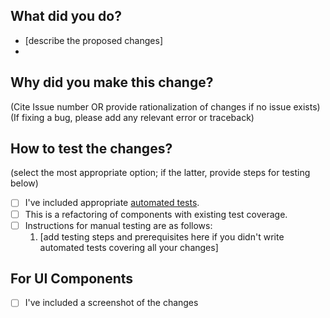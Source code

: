 ## What did you do? 
- [describe the proposed changes]
- 


## Why did you make this change?
(Cite Issue number OR provide rationalization of changes if no issue exists)
(If fixing a bug, please add any relevant error or traceback)


## How to test the changes? 
(select the most appropriate option; if the latter, provide steps for testing below)
- [ ] I've included appropriate [automated tests](https://docs.galaxyproject.org/en/latest/dev/writing_tests.html).
- [ ] This is a refactoring of components with existing test coverage.
- [ ] Instructions for manual testing are as follows:
  1. [add testing steps and prerequisites here if you didn't write automated tests covering all your changes]

## For UI Components
- [ ] I've included a screenshot of the changes
